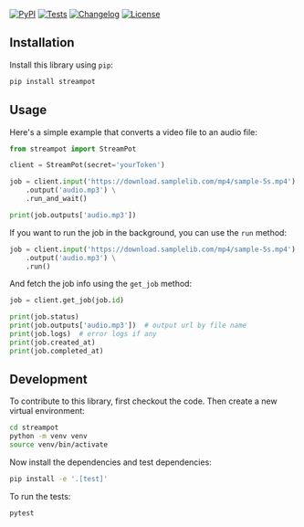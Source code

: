 [![PyPI](https://img.shields.io/pypi/v/streampot.svg)](https://pypi.org/project/streampot/)
[![Tests](https://github.com/StreamPot/python-sdk/actions/workflows/test.yml/badge.svg)](https://github.com/StreamPot/python-sdk/actions/workflows/test.yml)
[![Changelog](https://img.shields.io/github/v/release/StreamPot/python-sdk?include_prereleases&label=changelog)](https://github.com/StreamPot/python-sdk/releases)
[![License](https://img.shields.io/badge/license-Apache%202.0-blue.svg)](https://github.com/StreamPot/python-sdk/blob/main/LICENSE)

## Installation

Install this library using `pip`:
```bash
pip install streampot
```
## Usage

Here's a simple example that converts a video file to an audio file:

```python
from streampot import StreamPot

client = StreamPot(secret='yourToken')

job = client.input('https://download.samplelib.com/mp4/sample-5s.mp4') \
    .output('audio.mp3') \
    .run_and_wait()

print(job.outputs['audio.mp3'])
```

If you want to run the job in the background, you can use the `run` method:

```python
job = client.input('https://download.samplelib.com/mp4/sample-5s.mp4') \
    .output('audio.mp3') \
    .run()
```

And fetch the job info using the `get_job` method:

```python
job = client.get_job(job.id)

print(job.status)
print(job.outputs['audio.mp3'])  # output url by file name
print(job.logs)  # error logs if any
print(job.created_at)
print(job.completed_at)
```

## Development

To contribute to this library, first checkout the code. Then create a new virtual environment:
```bash
cd streampot
python -m venv venv
source venv/bin/activate
```
Now install the dependencies and test dependencies:
```bash
pip install -e '.[test]'
```
To run the tests:
```bash
pytest
```
